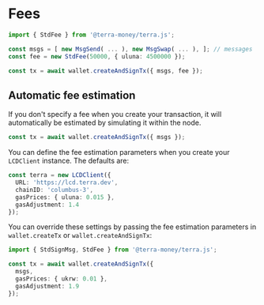 # Fees

```ts
import { StdFee } from '@terra-money/terra.js';

const msgs = [ new MsgSend( ... ), new MsgSwap( ... ), ]; // messages
const fee = new StdFee(50000, { uluna: 4500000 });

const tx = await wallet.createAndSignTx({ msgs, fee });
```

## Automatic fee estimation

If you don't specify a fee when you create your transaction, it will automatically be estimated by simulating it within the node.

```ts
const tx = await wallet.createAndSignTx({ msgs });
```

You can define the fee estimation parameters when you create your `LCDClient` instance. The defaults are:

```ts
const terra = new LCDClient({
  URL: 'https://lcd.terra.dev',
  chainID: 'columbus-3',
  gasPrices: { uluna: 0.015 },
  gasAdjustment: 1.4
});
```

You can override these settings by passing the fee estimation parameters in `wallet.createTx` or `wallet.createAndSignTx`:

```ts
import { StdSignMsg, StdFee } from '@terra-money/terra.js';

const tx = await wallet.createAndSignTx({
  msgs,
  gasPrices: { ukrw: 0.01 },
  gasAdjustment: 1.9
});
```
